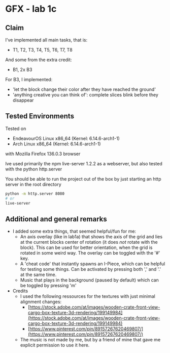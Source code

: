 # GFX - lab 1c

## Claim

I've implemented all main tasks, that is:

- T1, T2, T3, T4, T5, T6, T7, T8

And some from the extra credit:

- B1, 2x B3

For B3, I implemented:

- 'let the block change their color after they have reached the ground'
- 'anything creative you can think of': complete slices blink before they disappear

## Tested Environments

Tested on

- EndeavourOS Linux x86_64 (Kernel: 6.14.6-arch1-1)
- Arch Linux x86_64 (Kernel: 6.14.6-arch1-1)

with Mozilla Firefox 136.0.3 browser

Ive used primarily the npm live-server 1.2.2 as a webserver, but also tested with the python http.server

You should be able to run the project out of the box by just starting an http server in the root directory

```bash
python -m http.server 8080
# or
live-server
```

## Additional and general remarks

- I added some extra things, that seemed helpful/fun for me:
    - An axis overlay (like in lab1a) that shows the axis of the grid and lies at the current blocks center of rotation (it does _not_ rotate with the block). This can be used for better orientation, when the grid is rotated in some weird way. The overlay can be toggled with the '#' key.
    - A 'cheat code' that instantly spawns an I-Piece, which can be helpful for testing some things. Can be activated by pressing both ',' and '.' at the same time.
    - Music that plays in the background (paused by default) which can be toggled by pressing 'm'
- Credits
    - I used the following ressources for the textures with just minimal alignment changes:
        - [https://stock.adobe.com/at/images/wooden-crate-front-view-cargo-box-texture-3d-rendering/199149984](https://stock.adobe.com/at/images/wooden-crate-front-view-cargo-box-texture-3d-rendering/199149984)
        - [https://www.pinterest.com/pin/89157267620469807/](https://www.pinterest.com/pin/89157267620469807/)
    - The music is not made by me, but by a friend of mine that gave me explicit permission to use it here.
